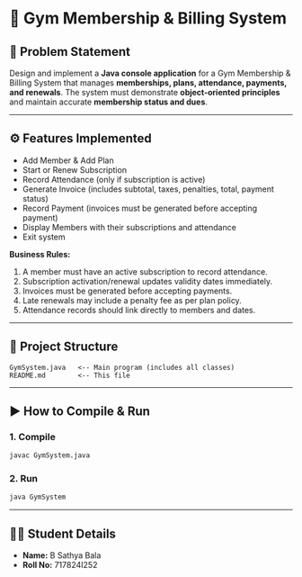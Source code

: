 # 📘 Gym Membership & Billing System

## 📝 Problem Statement

Design and implement a **Java console application** for a Gym Membership & Billing System that manages **memberships, plans, attendance, payments, and renewals**.
The system must demonstrate **object-oriented principles** and maintain accurate **membership status and dues**.

---

## ⚙️ Features Implemented

* Add Member & Add Plan
* Start or Renew Subscription
* Record Attendance (only if subscription is active)
* Generate Invoice (includes subtotal, taxes, penalties, total, payment status)
* Record Payment (invoices must be generated before accepting payment)
* Display Members with their subscriptions and attendance
* Exit system

**Business Rules:**

1. A member must have an active subscription to record attendance.
2. Subscription activation/renewal updates validity dates immediately.
3. Invoices must be generated before accepting payments.
4. Late renewals may include a penalty fee as per plan policy.
5. Attendance records should link directly to members and dates.

---

## 📂 Project Structure

```
GymSystem.java   <-- Main program (includes all classes)
README.md        <-- This file
```

---

## ▶️ How to Compile & Run

### 1. Compile

```bash
javac GymSystem.java
```

### 2. Run

```bash
java GymSystem
```

---

## 👨‍🎓 Student Details

* **Name:** B Sathya Bala
* **Roll No:** 717824I252
